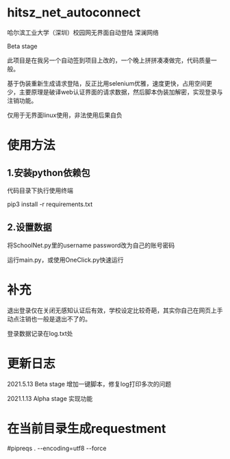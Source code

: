 # hitsz_net_autoconnect
哈尔滨工业大学（深圳）校园网无界面自动登陆  深澜网络

Beta stage

此项目是在我另一个自动签到项目上改的，一个晚上拼拼凑凑做完，代码质量一般。

基于伪装重新生成请求登陆，反正比用selenium优雅，速度更快，占用空间更少，主要原理是破译web认证界面的请求数据，然后脚本伪装加解密，实现登录与注销功能。

仅用于无界面linux使用，非法使用后果自负


# 使用方法

## 1.安装python依赖包

代码目录下执行使用终端

pip3 install -r requirements.txt

## 2.设置数据
将SchoolNet.py里的username password改为自己的账号密码

运行main.py，或使用OneClick.py快速运行

# 补充
退出登录仅在关闭无感知认证后有效，学校设定比较奇葩，其实你自己在网页上手动点注销也一般是退出不了的。

登录数据记录在log.txt处

# 更新日志

2021.5.13 Beta stage 增加一键脚本，修复log打印多次的问题

2021.1.13 Alpha stage 实现功能

# 在当前目录生成requestment
#pipreqs . --encoding=utf8 --force